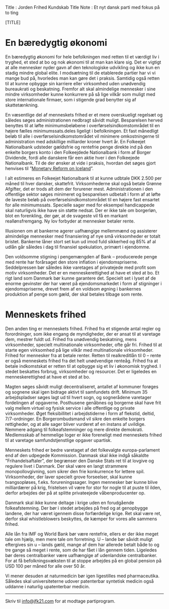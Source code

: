 Title       : Jorden Frihed Kundskab 
Title Note  : Et nyt dansk parti med fokus på to ting

[TITLE]



# En bæredygtig økonomi

En bæredygtig økonomi for hele befolkningen med retten til et værdigt liv i tryghed, et sted at bo og nok økonomi til at man kan klare sig. Det er vigtigt at alle mennesker nyder gavn af den teknologiske udvikling og ikke kun en stadig mindre global elite. I modsætning til de etablerede partier har vi vi mange bud på, hvorledes man kan gøre det i praksis. Samtidig også retten til at kunne opbygge sin karriere eller virksomhed uden unødvendig bureaukrati og beskatning. Fremfor alt skal almindelige mennesker i sine mindre virksomheder kunne konkurrere på så lige vilkår som muligt med store internationale firmaer, som i stigende grad benytter sig af skattetænkning. 

En væsentlige del af menneskets frihed er et mere overskueligt regelsæt og således søges administrationen nedbragt såvidt muligt. Besparelsen herved benyttes til at løfte minimumsbeløbene i overførselsindkomstområdet til en højere fælles minimumssats.deles ligeligt i befolkningen. Et fast månedligt beløb til alle i overførselsindkomstområdet vil minimere omkostningerne til administration med adskillige milliarder kroner hvert år. En Folkeejet Nationalbank udsteder gældsfrie og rentefrie penge direkte ind på den enkelte borgers konto i den Folkeejdede Nationalbank i form af Borger Dividende, fordi alle danskere får een aktie hver i den Folkeejede Nationalbank. Til de der ønsker at vide i praksis, hvordan det søges gjort henvises til ”[Monetary Reform on Iceland](https://www.forsaetisraduneyti.is/media/Skyrslur/monetary-reform.pdf)”. 

I alt estimeres en Folkeejet Nationalbank til at kunne udbtale DKK 2.500 per måned til hver dansker, skattefrit. Virksomhederne skal også betale Grønne Afgifter, det er trods alt dem der forurener mest. Administrationen i den offentlige sektor søges minimeret og besparelsen udbetalt i form af at løfte de laveste beløb på overførselsindkomstområdet til en højere fast ensartet for alle minimumssats. Specielle sager med for eksempel handicappede skal naturligvis ikke have sin støtte nedsat. Der er ikke tale om borgerløn, blot en forenkling, der gør, at de svageste vil få en markant reallønsfremgang. Ny lov forbyder at mennesker betaler rente. 

Illusionen om at bankerne agerer uafhængige mellemmænd og assisterer almindelige mennesker med finansiering af nye små virksomheder er totalt bristet. Bankerne låner stort set kun ud imod fuld sikkerhed og 85% af al udlån går således i dag til finansiel spekulation, primært i ejendomme.  

Den voldsomme stigning i pengemængden af Bank – producerede penge med rente har forårsaget den store inflation i ejendomspriserne. Seddelpressen bør således ikke varetages af privatejede med profit som motiv virksomheder. Det er en menneskerettighed at have et sted at bo. Et rigt land som Danmark bør kunne garantere det. Specielt set i lyset af de enorme gevinster der har været på ejendomsmarkedet i form af stigninger i ejendomspriserne, drevet frem af en voldsom øgning i bankernes produktion af penge som gæld, der skal betales tilbage som rente. 



# Menneskets frihed

Den anden ting er menneskets frihed. Frihed fra et stigende antal regler og forordninger, som ikke engang de myndigheder, der er ansat til at varetage dem, mestrer fuldt ud. Frihed fra unødvendig beskatning, mens virksomheder, specielt multinationale virksomheder, ofte går fri. Frihed til at starte egen virksomhed på lige vilkår med multinationale virksomheder. Frihed for mennesker fra at betale renter. Retten til realkreditlån til 0 – rente er også menneskets frihed fra det helt unødvendige renteåg. Frihed fra at betale indkomstskat er retten til at opbygge sig et liv i økonomisk tryghed. I stedet beskattes forbrug, virksomheder og resourcer. Det er ligeledes en menneskerettighed at have et sted at bo. 

Magten søges såvidt muligt decentraliseret, antallet af kommuner forøges og sognene skal igen bidrage aktivt til samfundets drift. Minimum 35 arbejdspladser søges lagt ud til hvert sogn, og sognerådene varetager fordelingen af opgaverne. Posthusene genåbnes og borgerne skal have frit valg mellem virtuel og fysisk service i alle offentlige og private virksomheder. Øget fleksibillitet i arbejdstiderne i form af flekstid, deltid, 7/7-ordninger. En Borgerombudsmand vil sikre den enkelte borgers rettigheder, og at alle sager bliver vurderet af en instans af uvildige. Nemmere adgang til folkeafstemninger og mere direkte demokrati. Medlemsskab af hemmelige loger er ikke foreneligt med menneskets frihed til at varetage samfundstjenstlige opgaver upartisk. 

Menneskets frihed er bedre varetaget af det folkevalgte europa-parlament end af den udpegede Kommission. Danmask skal ikke indgå såkaldte ”Frihandelsaftaler”, der begrænser den Danske Stats ret til at lovgive og regulere livet i Danmark. Der skal være en langt strammere monopollovgivning, som sikrer den frie konkurrence for lettere spil. Virksomheder, der laver specielt grove forseelser, skal kunne tvangsopløses, f.eks. forureningssager. Ingen mennesker bør kunne blive milliardærer på krig, fristelsen vil være for stor for nogle til at puste til ilden, derfor arbejdes der på at splitte privateejede våbenproducenter op. 

Danmark skal ikke kunne deltage i krige uden en forudgående folkeafstemning. Der bør i stedet arbejdes på fred og at genopbygge landene, der har været igennem disse forfærdelige krige.  Ret skal være ret, derfor skal whistleblowers beskyttes, de kæmper for vores alle sammens frihed. 

Alle lån fra IMF og World Bank bør være rentefrie, ellers er der ikke meget tale om hjælp, men mere tale om forretning. U – lande bør såvidt muligt eftergives sin u – lands gæld, mange af dem har allerede betalt både to og tre gange så meget i rente, som de har fået i lån gennem tiden. Ligeledes bør deres centralbanker være uafhængige af udenlandske centralbanker. For at få befolkningsvæksten til at stoppe arbejdes på en global pension på USD 100 per måned for alle over 50 år. 

Vi mener desuden at naturmedicin bør igen ligestilles med pharmaceutika. Således skal universiteterne udover patenterbar syntetisk medicin også uddanne i naturlig upatenterbar medicin. 


----

Skriv til info@jfk21.com for at modtage partiprogram.
